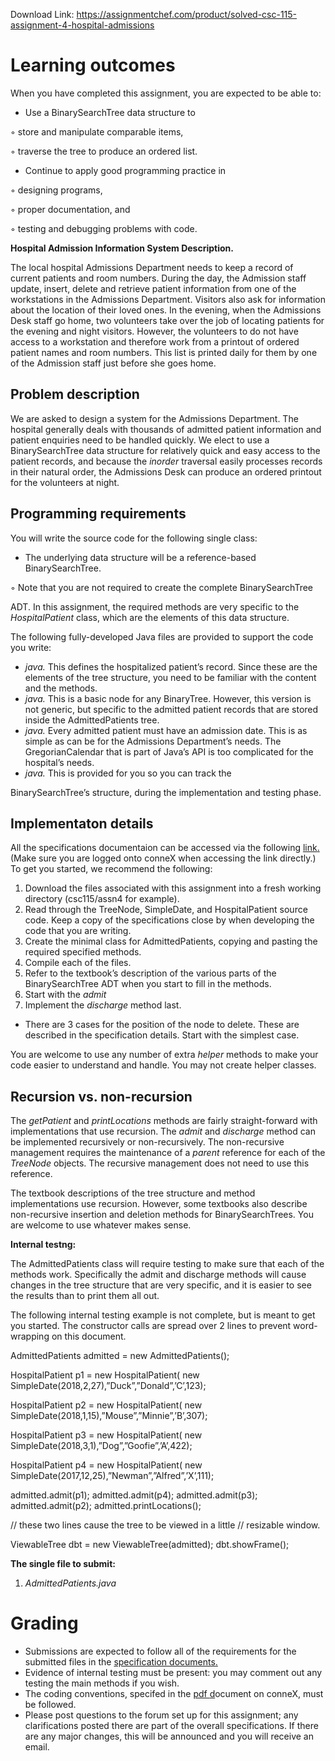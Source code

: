 Download Link: https://assignmentchef.com/product/solved-csc-115-assignment-4-hospital-admissions
<br>
<h1>Learning outcomes</h1>

When you have completed this assignment, you are expected to be able to:

<ul>

 <li>Use a BinarySearchTree data structure to</li>

</ul>

◦ store and manipulate comparable items,

◦ traverse the tree to produce an ordered list.

<ul>

 <li>Continue to apply good programming practice in</li>

</ul>

◦ designing programs,

◦ proper documentation, and

◦ testing and debugging problems with code.

<strong>Hospital Admission Information System Description.</strong>

The local hospital Admissions Department needs to keep a record of current patients and room numbers.  During the day, the Admission staff update, insert, delete and retrieve patient information from one of the workstations in the Admissions Department. Visitors also ask for information about the location of their loved ones.  In the evening, when the Admissions Desk staff go home, two volunteers take over the job of locating patients for the evening and night visitors.  However, the volunteers to do not have access to a workstation and therefore work from a printout of ordered patient names and room numbers.  This list is printed daily for them by one of the Admission staff just before she goes home.

<h2>Problem description</h2>

We are asked to design a system for the Admissions Department.  The hospital generally deals with thousands of admitted patient information and patient enquiries need to be handled quickly. We elect to use a BinarySearchTree data structure for relatively quick and easy access to the patient records, and because the <em>inorder</em> traversal easily processes records in their natural order, the Admissions Desk can produce an ordered printout for the volunteers at night.

<h2>Programming requirements</h2>

You will write the source code for the following single class:

<ul>

 <li>The underlying data structure will be a reference-based BinarySearchTree.</li>

</ul>

◦ Note that you are not required to create the complete BinarySearchTree

ADT.  In this assignment, the required methods are very specific to the <em>HospitalPatient </em>class, which are the elements of this data structure.

The following fully-developed Java files are provided to support the code you write:

<ul>

 <li><em>java. </em>This defines the hospitalized patient’s record. Since these are the elements of the tree structure, you need to be familiar with the content and the methods.</li>

 <li><em>java.</em> This is a basic node for any BinaryTree. However, this version is not generic,  but specific to the admitted patient records that are stored inside the AdmittedPatients tree.</li>

 <li><em>java.</em> Every admitted patient must have an admission date. This is as simple as can be for the Admissions Department’s needs.  The GregorianCalendar that is part of Java’s API is too complicated for the hospital’s needs.</li>

 <li><em>java.</em> This is provided for you so you can track the</li>

</ul>

BinarySearchTree’s structure, during the implementation and testing phase.

<h2>Implementaton details</h2>

All the specifications documentaion can be accessed via the following <a href="https://connex.csc.uvic.ca/access/content/group/590c385e-c956-4725-aa88-4b02a97059f0/Lab%20Resources_Bette_/repository/assn4/index.html">link</a><a href="https://connex.csc.uvic.ca/access/content/group/590c385e-c956-4725-aa88-4b02a97059f0/Lab%20Resources_Bette_/repository/assn4/index.html">.</a> (Make sure you are logged onto conneX when accessing the link directly.) To get you started, we recommend the following:

<ol>

 <li>Download the files associated with this assignment into a fresh working directory (csc115/assn4 for example).</li>

 <li>Read through the TreeNode, SimpleDate, and HospitalPatient source code. Keep a copy of the specifications close by when developing the code that you are writing.</li>

 <li>Create the minimal class for AdmittedPatients, copying and pasting the required specified methods.</li>

 <li>Compile each of the files.</li>

 <li>Refer to the textbook’s description of the various parts of the BinarySearchTree ADT when you start to fill in the methods.</li>

 <li>Start with the <em>admit </em></li>

 <li>Implement the <em>discharge</em> method last.</li>

</ol>

<ul>

 <li>There are 3 cases for the position of the node to delete. These are described in the specification details.  Start with the simplest case.</li>

</ul>

You are welcome to use any number of extra <em>helper</em> methods to make your code easier to understand and handle.  You may not create helper classes.

<h2>Recursion vs. non-recursion</h2>

The <em>getPatient</em> and <em>printLocations</em> methods are fairly straight-forward with implementations that use recursion.  The <em>admit </em>and <em>discharge</em> method can be implemented recursively or non-recursively.  The non-recursive management requires the maintenance of a <em>parent </em>reference for each of the <em>TreeNode </em>objects. The recursive management does not need to use this reference.

The textbook descriptions of the tree structure and method implementations use recursion.  However, some textbooks also describe non-recursive insertion and deletion methods for BinarySearchTrees.  You are welcome to use whatever makes sense.

<strong>Internal testng:</strong>

The AdmittedPatients class will require testing to make sure that each of the methods work.  Specifically the admit and discharge methods will cause changes in the tree structure that are very specific, and it is easier to see the results than to print them all out.

The following internal testing example is not complete, but is meant to get you started.  The constructor calls are spread over 2 lines to prevent word-wrapping on this document.

AdmittedPatients admitted = new AdmittedPatients();

HospitalPatient p1 = new HospitalPatient( new SimpleDate(2018,2,27),”Duck”,”Donald”,’C’,123);

HospitalPatient p2 = new HospitalPatient( new SimpleDate(2018,1,15),”Mouse”,”Minnie”,’B’,307);

HospitalPatient p3 = new HospitalPatient( new SimpleDate(2018,3,1),”Dog”,”Goofie”,’A’,422);

HospitalPatient p4 = new HospitalPatient( new SimpleDate(2017,12,25),”Newman”,”Alfred”,’X’,111);

admitted.admit(p1);       admitted.admit(p4);       admitted.admit(p3);       admitted.admit(p2);       admitted.printLocations();

// these two lines cause the tree to be viewed in a little // resizable window.

ViewableTree dbt = new ViewableTree(admitted);       dbt.showFrame();

<strong>The single file to submit:</strong>

<ol>

 <li><em> AdmittedPatients.java</em></li>

</ol>

<h1>Grading</h1>

<ul>

 <li>Submissions are expected to follow all of the requirements for the submitted files in the <a href="https://connex.csc.uvic.ca/access/content/group/590c385e-c956-4725-aa88-4b02a97059f0/Lab%20Resources_Bette_/repository/assn4/index.html">specification documents</a><a href="https://connex.csc.uvic.ca/access/content/group/590c385e-c956-4725-aa88-4b02a97059f0/Lab%20Resources_Bette_/repository/assn4/index.html">.</a></li>

 <li>Evidence of internal testing must be present: you may comment out any testing the main methods if you wish.</li>

 <li>The coding conventions, specifed in the <a href="https://connex.csc.uvic.ca/access/content/group/590c385e-c956-4725-aa88-4b02a97059f0/Lab%20Resources_Bette_/codingConventionsCSC115.pdf">pdf </a><a href="https://connex.csc.uvic.ca/access/content/group/590c385e-c956-4725-aa88-4b02a97059f0/Lab%20Resources_Bette_/codingConventionsCSC115.pdf">d</a>ocument on conneX, must be followed.</li>

 <li>Please post questions to the forum set up for this assignment; any clarifications posted there are part of the overall specifications. If there are any major changes, this will be announced and you will receive an email.</li>

</ul>